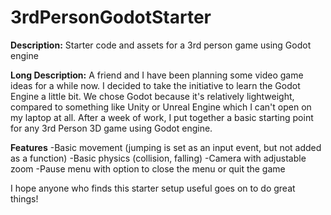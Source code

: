 # 3rdPersonGodotStarter

**Description:**
Starter code and assets for a 3rd person game using Godot engine 

**Long Description:**
A friend and I have been planning some video game ideas for a while now. I decided to take the initiative to learn the Godot Engine a little bit. 
We chose Godot because it's relatively lightweight, compared to something like Unity or Unreal Engine which I can't open on my laptop at all. 
After a week of work, I put together a basic starting point for any 3rd Person 3D game using Godot engine.

**Features**
-Basic movement (jumping is set as an input event, but not added as a function)
-Basic physics (collision, falling)
-Camera with adjustable zoom
-Pause menu with option to close the menu or quit the game

I hope anyone who finds this starter setup useful goes on to do great things!
